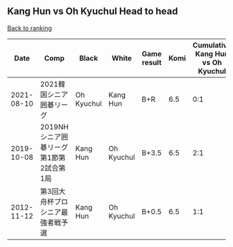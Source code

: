 ## Kang Hun vs Oh Kyuchul Head to head

[Back to ranking](../../index.md)




| **Date** | **Comp** | **Black** | **White** | **Game result** | **Komi** | **Cumulative Kang Hun vs Oh Kyuchul** | **Kang Hun streak** | **Oh Kyuchul streak** | 
| --- | --- | --- | --- | --- | --- | --- | --- | --- |
| 2021-08-10 | 2021韓国シニア囲碁リーグ | Oh Kyuchul | Kang Hun | B+R | 6.5 | 0:1 | 0 | 1 | 
| 2019-10-08 | 2019NHシニア囲碁リーグ第1節第2試合第1局 | Kang Hun | Oh Kyuchul | B+3.5 | 6.5 | 2:1 | 2 | 0 | 
| 2012-11-12 | 第3回大舟杯プロシニア最強者戦予選 | Kang Hun | Oh Kyuchul | B+0.5 | 6.5 | 1:1 | 1 | 0 |




